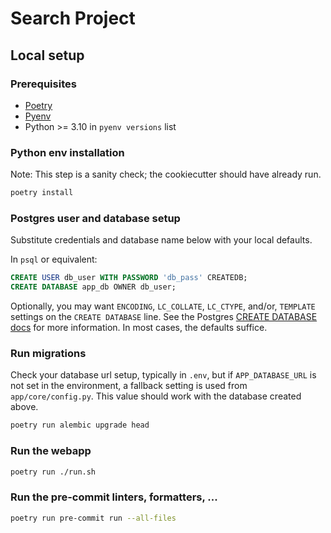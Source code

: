 # Search Project
## Local setup
### Prerequisites
- [Poetry](https://python-poetry.org/)
- [Pyenv](https://github.com/pyenv/pyenv)
- Python >= 3.10 in `pyenv versions` list

### Python env installation
Note: This step is a sanity check; the cookiecutter should have already run.
```bash
poetry install
```

### Postgres user and database setup
Substitute credentials and database name below with your local defaults.

In `psql` or equivalent:
```sql
CREATE USER db_user WITH PASSWORD 'db_pass' CREATEDB;
CREATE DATABASE app_db OWNER db_user;
```

Optionally, you may want `ENCODING`, `LC_COLLATE`, `LC_CTYPE`, and/or,
`TEMPLATE` settings on the `CREATE DATABASE` line. See the Postgres
[CREATE DATABASE docs](https://www.postgresql.org/docs/current/sql-createdatabase.html)
for more information. In most cases, the defaults suffice.

### Run migrations
Check your database url setup, typically in `.env`, but if
`APP_DATABASE_URL` is not set in the environment, a fallback setting
is used from `app/core/config.py`. This value should work with the
database created above.

```bash
poetry run alembic upgrade head
```

### Run the webapp
```bash
poetry run ./run.sh
```

### Run the pre-commit linters, formatters, ...
```bash
poetry run pre-commit run --all-files
```
